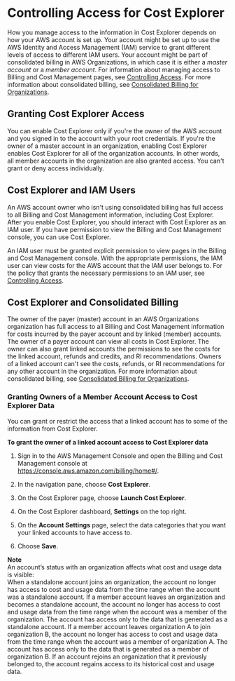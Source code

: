 # Controlling Access for Cost Explorer<a name="ce-access"></a>

How you manage access to the information in Cost Explorer depends on how your AWS account is set up\. Your account might be set up to use the AWS Identity and Access Management \(IAM\) service to grant different levels of access to different IAM users\. Your account might be part of consolidated billing in AWS Organizations, in which case it is either a *master account* or a *member account*\. For information about managing access to Billing and Cost Management pages, see [Controlling Access](control-access-billing.md)\. For more information about consolidated billing, see [Consolidated Billing for Organizations](consolidated-billing.md)\.

## Granting Cost Explorer Access<a name="whocanenable"></a>

You can enable Cost Explorer only if you're the owner of the AWS account and you signed in to the account with your root credentials\. If you're the owner of a master account in an organization, enabling Cost Explorer enables Cost Explorer for all of the organization accounts\. In other words, all member accounts in the organization are also granted access\. You can't grant or deny access individually\.

## Cost Explorer and IAM Users<a name="howusertypes"></a>

An AWS account owner who isn't using consolidated billing has full access to all Billing and Cost Management information, including Cost Explorer\. After you enable Cost Explorer, you should interact with Cost Explorer as an IAM user\. If you have permission to view the Billing and Cost Management console, you can use Cost Explorer\. 

An IAM user must be granted explicit permission to view pages in the Billing and Cost Management console\. With the appropriate permissions, the IAM user can view costs for the AWS account that the IAM user belongs to\. For the policy that grants the necessary permissions to an IAM user, see [Controlling Access](control-access-billing.md)\. 

## Cost Explorer and Consolidated Billing<a name="cbconsiderations"></a>

The owner of the payer \(master\) account in an AWS Organizations organization has full access to all Billing and Cost Management information for costs incurred by the payer account and by linked \(member\) accounts\. The owner of a payer account can view all costs in Cost Explorer\. The owner can also grant linked accounts the permissions to see the costs for the linked account, refunds and credits, and RI recommendations\. Owners of a linked account can't see the costs, refunds, or RI recommendations for any other account in the organization\. For more information about consolidated billing, see [Consolidated Billing for Organizations](consolidated-billing.md)\.

### Granting Owners of a Member Account Access to Cost Explorer Data<a name="cb-granted-members-access"></a>

You can grant or restrict the access that a linked account has to some of the information from Cost Explorer\. <a name="grant-members-access"></a>

**To grant the owner of a linked account access to Cost Explorer data**

1. Sign in to the AWS Management Console and open the Billing and Cost Management console at [https://console\.aws\.amazon\.com/billing/home\#/](https://console.aws.amazon.com/billing/home)\.

1. In the navigation pane, choose **Cost Explorer**\.

1. On the Cost Explorer page, choose **Launch Cost Explorer**\.

1. On the Cost Explorer dashboard, **Settings** on the top right\.

1. On the **Account Settings** page, select the data categories that you want your linked accounts to have access to\.

1. Choose **Save**\.

**Note**  
An account’s status with an organization affects what cost and usage data is visible:  
When a standalone account joins an organization, the account no longer has access to cost and usage data from the time range when the account was a standalone account\.
If a member account leaves an organization and becomes a standalone account, the account no longer has access to cost and usage data from the time range when the account was a member of the organization\. The account has access only to the data that is generated as a standalone account\. 
If a member account leaves organization A to join organization B, the account no longer has access to cost and usage data from the time range when the account was a member of organization A\. The account has access only to the data that is generated as a member of organization B\. 
If an account rejoins an organization that it previously belonged to, the account regains access to its historical cost and usage data\.
